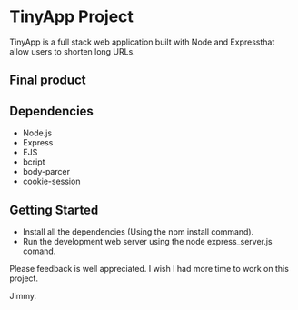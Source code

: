# TinyApp Project

TinyApp is a full stack web application built with Node and Expressthat allow users to shorten long URLs.

## Final product



## Dependencies

- Node.js
- Express
- EJS
- bcript
- body-parcer
- cookie-session

## Getting Started


- Install all the dependencies (Using the npm install command).
- Run the development web server using the node express_server.js comand. 

Please feedback is well appreciated. I wish I had more time to work on this project.

Jimmy. 

